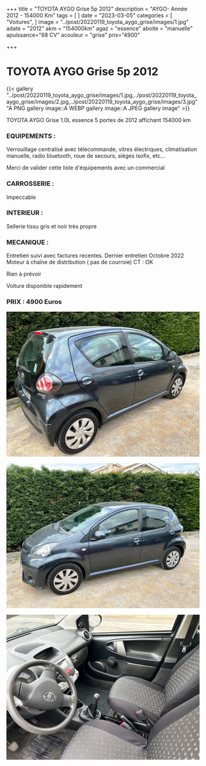 +++
title = "TOYOTA AYGO Grise 5p 2012"
description = "AYGO- Année 2012 - 154000 Km"
tags = [
]
date = "2023-03-05"
categories = [
    "Voitures",
]
image = "../post/20220119_toyota_aygo_grise/images/1.jpg"
adate = "2012"
akm = "154000km"
agaz = "essence"
aboite = "manuelle"
apuissance="68 CV"
acouleur = "grise"
prix="4900"

+++

# TOYOTA AYGO Grise 5p 2012

{{< gallery "../post/20220119_toyota_aygo_grise/images/1.jpg,../post/20220119_toyota_aygo_grise/images/2.jpg,../post/20220119_toyota_aygo_grise/images/3.jpg" "A PNG gallery image::A WEBP gallery image::A JPEG gallery image" >}}


TOYOTA AYGO Grise 1.0L essence 5 portes de 2012 affichant 154000 km

### EQUIPEMENTS :
Verrouillage centralisé avec télecommande, vitres électriques, climatisation manuelle, radio bluetooth, roue de secours, sièges isofix, etc...

Merci de valider cette liste d'équipements avec un commercial

### CARROSSERIE :
Impeccable

### INTERIEUR :
Sellerie tissu gris et noir très propre

### MECANIQUE : 
Entretien suivi avec factures recentes.
Dernier entretien Octobre 2022
Moteur à chaîne de distribution ( pas de courroie)
CT : OK

Rien à prévoir

Voiture disponible rapidement


### PRIX : 4900 Euros

<!-- more -->


![](images/1.jpg)

![](images/2.jpg)

![](images/3.jpg)

